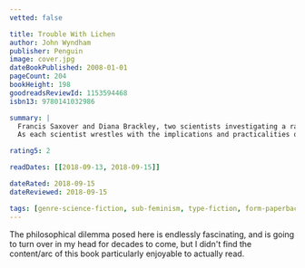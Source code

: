 ```yaml
---
vetted: false

title: Trouble With Lichen
author: John Wyndham
publisher: Penguin
image: cover.jpg
dateBookPublished: 2008-01-01
pageCount: 204
bookHeight: 198
goodreadsReviewId: 1153594468
isbn13: 9780141032986

summary: |
  Francis Saxover and Diana Brackley, two scientists investigating a rare lichen, discover it has a remarkable property: it retards the ageing process. Francis, realizing the implications for the world of an ever-youthful, wealthy elite, wants to keep it secret, but Diana sees an opportunity to overthrow the male status quo by using the lichen to inspire a feminist revolution.
  As each scientist wrestles with the implications and practicalities of exploiting the discovery, the world comes ever closer to learning the truth…

rating5: 2

readDates: [[2018-09-13, 2018-09-15]]

dateRated: 2018-09-15
dateReviewed: 2018-09-15

tags: [genre-science-fiction, sub-feminism, type-fiction, form-paperback]
---
```


The philosophical dilemma posed here is endlessly fascinating, and is going to turn over in my head for decades to come, but I didn't find the content/arc of this book particularly enjoyable to actually read.
